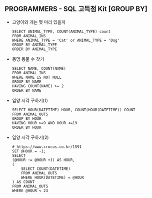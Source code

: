 ## PROGRAMMERS - SQL 고득점 Kit [GROUP BY]



- 고양이와 개는 몇 마리 있을까

  ```
  SELECT ANIMAL_TYPE, COUNT(ANIMAL_TYPE) count
  FROM ANIMAL_INS
  WHERE ANIMAL_TYPE = 'Cat' or ANIMAL_TYPE = 'Dog'
  GROUP BY ANIMAL_TYPE
  ORDER BY ANIMAL_TYPE
  ```

- 동명 동물 수 찾기

  ```
  SELECT NAME, COUNT(NAME)
  FROM ANIMAL_INS
  WHERE NAME IS NOT NULL
  GROUP BY NAME
  HAVING COUNT(NAME) >= 2
  ORDER BY NAME
  ```

- 입양 시각 구하기(1)

  ```
  SELECT HOUR(DATETIME) HOUR, COUNT(HOUR(DATETIME)) COUNT
  FROM ANIMAL_OUTS
  GROUP BY HOUR
  HAVING HOUR >=9 AND HOUR <=19
  ORDER BY HOUR
  ```

- 입양 시각 구하기(2)

  ```
  # https://www.crocus.co.kr/1591
  SET @HOUR = -1;
  SELECT
  (@HOUR := @HOUR +1) AS HOUR, 
  (
      SELECT COUNT(DATETIME) 
      FROM ANIMAL_OUTS
      WHERE HOUR(DATETIME) = @HOUR
  ) AS COUNT
  FROM ANIMAL_OUTS
  WHERE @HOUR < 23
  ```

  

